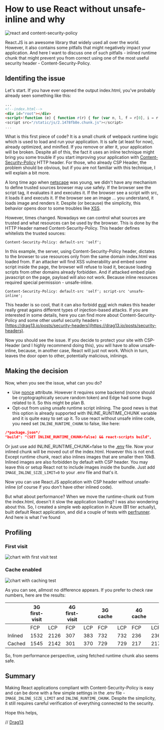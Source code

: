 # How to use React without unsafe-inline and why

![react and content-security-policy](~/img/kdpv/react-security.png)

React.JS is an awesome library that widely used all over the world. However, it also contains some pitfalls that might negatively impact your application. And here I want to discuss one of such pitfalls - inlined runtime chunk that might prevent you from correct using one of the most useful security header - Content-Security-Policy.

## Identifing the issue

Let's start. If you have ever opened the output index.html, you've probably already seen something like this:

```html
...
<!--index.html-->
<div id="root"></div>
<script>!function (e) { function r(r) { for (var n, l, f = r[0], i = r[1], a = r[2], c = 0, s = []; c < f.length; c++)l = f[c], Object.prototype.hasOwnProperty.call(o, l) && o[l] && s.push(o[l][0]), o[l] = 0;}</script>
<script src="/static/js/2.1478fb8e.chunk.js"></script>
...
```

What is this first piece of code? It is a small chunk of webpack runtime logic which is used to load and run your application. It is safe (at least for now), already optimized, and minified. If you remove or alter it, your application will be broken. Despite all of this, the fact it uses an inline technique might bring you some trouble if you start improving your application with [Content-Security-Policy](https://developer.mozilla.org/en-US/docs/Web/HTTP/CSP) HTTP header. For those, who already CSP Header, the problem should be obvious, but if you are not familiar with this technique, I will explain a bit more.

A long time ago when [netscape](https://en.wikipedia.org/wiki/Netscape_Navigator) was young, we didn't have any mechanism to define trusted sources browser may use safely. If the browser see the script tag, it evaluates it and executes it. If the browser see a script with src, it loads it and executs it. If the browser see an image ... you understand, it loads image and renders it. Despite (or because) the simplicity, this behavior opens door to some troubles like [XSS](https://developer.mozilla.org/en-US/docs/Glossary/Cross-site_scripting).

However, times changed. Nowadays we can control what sources are trusted and what resources can be used by the browser. This is done by the HTTP Header named Content-Security-Policy. This header defines whitelists the trusted sources:

```
Content-Security-Policy: default-src 'self';
```

In this example, the server, using Content-Security-Policy header, dictates to the browser to use resources only from the same domain index.html was loaded from. If an attacker will find XSS vulnerability and embed some script inside the page, the browser will refuse to load it, because loading scripts from other domains already forbidden. And if attacked embed plain javascript on the page, payload will also not work. Because inline resources required special permission - unsafe-inline.

```
Content-Security-Policy: default-src 'self'; script-src 'unsafe-inline';
```

This header is so cool, that it can also forbidd [eval](https://developer.mozilla.org/en-US/docs/Web/JavaScript/Reference/Global_Objects/eval) wich makes this header really great agains different types of injection-based attacks. If you are interested in some details, here you can find more about Content-Security-Policy and some other useful security headers - [https://drag13.io/posts/security-headers](https://drag13.io/posts/security-headers).

Now you should see the issue. If you decide to protect your site with CSP-Header (and I highly recommend doing this), you will have to allow unsafe-inline, because, in another case, React will just not work. Which in turn, leaves the door open to other, potentially malicious, inlinings.

## Making the decision

Now, when you see the issue, what can you do?

* Use [nonce](https://developer.mozilla.org/en-US/docs/Web/HTTP/Headers/Content-Security-Policy/script-src) attribute. However it requires some backend (nonce should be cryptographically secure random token) and Edge had some bugs related to it. So this might be plan B.
* Opt-out from using unsafe runtime script inlining. The good news is that this option is already supported with INLINE_RUNTIME_CHUNK variable and it is quite easy to set up it. To use react without unsafe inline code, you need set ```INLINE_RUNTIME_CHUNK``` to false, like here:

```json
/*package.json*/
"build": "(SET INLINE_RUNTIME_CHUNK=false) && react-scripts build",
```

Or just use add INLINE_RUNTIME_CHUNK=false to the [.env](https://create-react-app.dev/docs/adding-custom-environment-variables/) file. Now your inlined chunk will be moved out of the index.html. However this is not end. Except runtime chunk, react also inlines images that are smaller then 10kB. Inlined images are also forbidden by default with CSP header. You may leave this or setup React not to include images inside the bundle.  Just add
```IMAGE_INLINE_SIZE_LIMIT=0``` to your .env file and that's it.

Now you can use React.JS application with CSP header without unsafe-inline (of course if you don't have other inlined code).

But what about performance? When we move the runtime-chunk out from the index.html, doesn't it slow the application loading? I was also wondering about this. So, I created a simple web application in Azure (B1 tier actually), built default React application, and did a couple of tests with [perfrunner](https://www.npmjs.com/package/perfrunner). And here is what I've found

## Profiling

### First visit

![chart with first visit test](./first-visit.png)

### Cache enabled

![chart with caching test](./cache-enabled.png)

As you can see, allmost no difference appears. If you prefer to check raw numbers, here are the results:

| | 3G first-visit | | 4G  first-visit| | 3G cache| | 4G cache| |
|--| --| -- | -- | --| -- | -- | ---| --|
| | FCP | LCP | FCP | LCP | FCP | LCP | FCP | LCP |
|Inlined| 1532  | 2126 | 307 | 383 | 732 | 732 | 236 | 236 |
|Cached| 1545 | 2142 | 301 | 370 | 729 | 729 | 217 | 217 |

So, from performance perspective, using fetched runtime chunk also seems safe.

## Summary

Making React applications compliant with Content-Security-Policy is easy and can be done with a few simple settings in the .env file - ```IMAGE_INLINE_SIZE_LIMIT``` and ```INLINE_RUNTIME_CHUNK```. Despite the simplicity, it still requires careful verification of everything connected to the security.

Hope this helps,

// [Drag13](https://drag13.io/)
